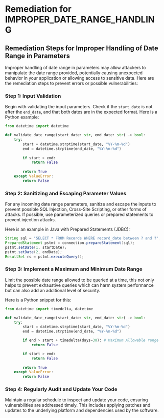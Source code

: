 # Remediation for IMPROPER_DATE_RANGE_HANDLING

## Remediation Steps for Improper Handling of Date Range in Parameters

Improper handling of date range in parameters may allow attackers to manipulate the date range provided, potentially causing unexpected behavior in your application or allowing access to sensitive data. Here are the remediation steps to prevent errors or possible vulnerabilities:

### Step 1: Input Validation

Begin with validating the input parameters. Check if the `start_date` is not after the `end_date`, and that both dates are in the expected format. Here is a Python example:

```python
from datetime import datetime

def validate_date_range(start_date: str, end_date: str) -> bool:
    try:
        start = datetime.strptime(start_date, "%Y-%m-%d")
        end = datetime.strptime(end_date, "%Y-%m-%d")
        
        if start > end:
            return False
            
        return True
    except ValueError:
        return False
```

### Step 2: Sanitizing and Escaping Parameter Values

For any incoming date range parameters, sanitize and escape the inputs to prevent possible SQL Injection, Cross-Site Scripting, or other forms of attacks. If possible, use parameterized queries or prepared statements to prevent injection attacks. 

Here is an example in Java with Prepared Statements (JDBC):

```java
String sql = "SELECT * FROM Records WHERE record_date between ? and ?";
PreparedStatement pstmt = connection.prepareStatement(sql);
pstmt.setDate(1, startDate);
pstmt.setDate(2, endDate);
ResultSet rs = pstmt.executeQuery();
```

### Step 3: Implement a Maximum and Minimum Date Range

Limit the possible date range allowed to be queried at a time, this not only helps to prevent exhaustive queries which can harm system performance but can also add an additional level of security.

Here is a Python snippet for this:

```python
from datetime import timedelta, datetime

def validate_date_range(start_date: str, end_date: str) -> bool:
    try:
        start = datetime.strptime(start_date, "%Y-%m-%d")
        end = datetime.strptime(end_date, "%Y-%m-%d")

        if end > start + timedelta(days=30): # Maximum Allowable range (30 days here) 
            return False

        if start > end:
            return False
        
        return True
    except ValueError:
        return False
```
### Step 4: Regularly Audit and Update Your Code

Maintain a regular schedule to inspect and update your code, ensuring vulnerabilities are addressed timely. This includes applying patches and updates to the underlying platform and dependencies used by the software.